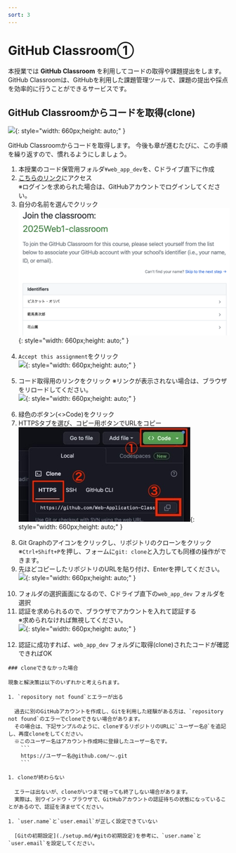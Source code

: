 ```yaml
---
sort: 3
---
```


# GitHub Classroom①

本授業では **GitHub Classroom** を利用してコードの取得や課題提出をします。
GitHub Classroomは、GitHubを利用した課題管理ツールで、課題の提出や採点を効率的に行うことができるサービスです。

## GitHub Classroomからコードを取得(clone)

![](./images/git_image_clone.jpg){: style="width: 660px;height: auto;" }

GitHub Classroomからコードを取得します。
今後も章が進むたびに、この手順を繰り返すので、慣れるようにしましょう。

1. 本授業のコード保管用フォルダ`¥web_app_dev`を、Cドライブ直下に作成
2. [こちらのリンク](https://classroom.github.com/a/bPW2aS9n)にアクセス<br>
   ※ログインを求められた場合は、GitHubアカウントでログインしてください。
3. 自分の名前を選んでクリック<br>
![](./images/join_the_classroom.png){: style="width: 660px;height: auto;" }<br><br>
1. `Accept this assignment`をクリック<br>
![](./images/accept_assignment.png){: style="width: 660px;height: auto;" }<br><br>
1. コード取得用のリンクをクリック
   ※リンクが表示されない場合は、ブラウザをリロードしてください。<br>
![](./images/repository_link.png){: style="width: 660px;height: auto;" }<br><br>
1. 緑色のボタン(<>Code)をクリック
2. HTTPSタブを選び、コピー用ボタンでURLをコピー<br>
![](./images/Aspose.Words.aedafcf0-3819-4263-af12-50337a38362b.013.jpeg){: style="width: 660px;height: auto;" }<br><br>
1. Git Graphのアイコンをクリックし、リポジトリのクローンをクリック<br>
   ※`Ctrl+Shift+P`を押し、フォームに`git: clone`と入力しても同様の操作ができます。
2. 先ほどコピーしたリポジトリのURLを貼り付け、Enterを押してください。<br>
![](./images/Aspose.Words.aedafcf0-3819-4263-af12-50337a38362b.017.png){: style="width: 660px;height: auto;" }<br><br>
1.  フォルダの選択画面になるので、Cドライブ直下の`web_app_dev` フォルダを選択
2.  認証を求められるので、ブラウザでアカウントを入れて認証する<br>
    ※求められなければ無視してください。<br>
    ![](./images/Aspose.Words.aedafcf0-3819-4263-af12-50337a38362b.018.jpeg){: style="width: 660px;height: auto;" }<br><br>
3.  認証に成功すれば、`web_app_dev` フォルダに取得(clone)されたコードが確認できればOK<br>

```note
### cloneできなかった場合

現象と解決策は以下のいずれかと考えられます。

1. `repository not found`とエラーが出る

  過去に別のGitHubアカウントを作成し、Gitを利用した経験がある方は、`repository not found`のエラーでcloneできない場合があります。
  その場合は、下記サンプルのように、cloneするリポジトリのURLに`ユーザー名@`を追記し、再度cloneをしてください。
  ※このユーザー名はアカウント作成時に登録したユーザー名です。
    ```
    https://ユーザー名@github.com/〜.git
    ```

1. cloneが終わらない

  エラーは出ないが、cloneがいつまで経っても終了しない場合があります。
  実際は、別ウインドウ・ブラウザで、GitHubアカウントの認証待ちの状態になっていることがあるので、認証を済ませてください。

1. `user.name`と`user.email`が正しく設定できていない

  [Gitの初期設定](./setup.md/#gitの初期設定)を参考に、`user.name`と`user.email`を設定してください。

```
